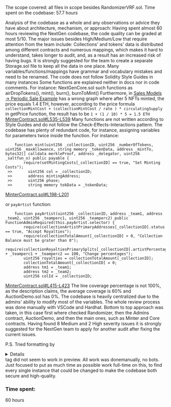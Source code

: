 The scope covered: all files in scope besides RandomizerVRF.sol.
Time spent on the codebase: 57.7 hours

Analysis of the codebase as a whole and any observations or advice they have about architecture, mechanism, or approach:
Having spent almost 60 hours reviewing the NextGen codebase, the code quality can be graded at most 5/10. 
The major issues besides High/Medium/Low that require attention from the team include:
Collections' and tokens' data is distributed among different contracts and numerous mappings, which makes it hard to understand, takes longer to audit, and, as a result has an increased risk of having bugs. It is strongly suggested for the team to create a separate Storage.sol file to keep all the data in one place.
Many variables/functions/mappings have grammar and vocabulary mistakes and need to be renamed.
The code does not follow Solidity Style Guides in many instances
Some functions are explained neither in docs nor in code comments. For instance: NextGenCore.sol such functions as airDropTokens(), mint(), burn(), burnToMint()
Furthermore, in [Sales Models → Periodic Sale Example](https://seize-io.gitbook.io/nextgen/for-creators/sales-models#sales-models-examples) has a wrong graph where after 5 NFTs minted, the price equals 1.4 ETH, however, according to the price formula `collectionMintCost + (collectionMintCost / rate ) * circulatingSupply` in getPrice function, the result has to be `1 + (1 / 10) * 5 = 1.5 ETH` [MinterContract.sol#L535-L539](https://github.com/code-423n4/2023-10-nextgen/blob/8b518196629faa37eae39736837b24926fd3c07c/smart-contracts/MinterContract.sol#L535-L539) 
Many functions are not written according to Style Guides and do not follow the Check-Effects-Interactions pattern.
The codebase has plenty of redundant code, for instance, assigning variables for parameters twice inside the function. For instance:
```solidity
    function mint(uint256 _collectionID, uint256 _numberOfTokens, uint256 _maxAllowance, string memory _tokenData, address _mintTo, bytes32[] calldata merkleProof, address _delegator, uint256 _saltfun_o) public payable {
        require(setMintingCosts[_collectionID] == true, "Set Minting Costs");
 >>       uint256 col = _collectionID;
 >>       address mintingAddress;
 >>       uint256 phase;
 >>       string memory tokData = _tokenData;
```
[MinterContract.sol#L198-L201](https://github.com/code-423n4/2023-10-nextgen/blob/8b518196629faa37eae39736837b24926fd3c07c/smart-contracts/MinterContract.sol#L198-L201)

or `payArtist` function:
```solidity
    function payArtist(uint256 _collectionID, address _team1, address _team2, uint256 _teamperc1, uint256 _teamperc2) public FunctionAdminRequired(this.payArtist.selector) {
        require(collectionArtistPrimaryAddresses[_collectionID].status == true, "Accept Royalties");
        require(collectionTotalAmount[_collectionID] > 0, "Collection Balance must be grater than 0");
        require(collectionRoyaltiesPrimarySplits[_collectionID].artistPercentage + _teamperc1 + _teamperc2 == 100, "Change percentages");
        uint256 royalties = collectionTotalAmount[_collectionID];
        collectionTotalAmount[_collectionID] = 0;
        address tm1 = _team1;
        address tm2 = _team2;
        uint256 colId = _collectionID;

```
[MinterContract.sol#L415-L423](https://github.com/code-423n4/2023-10-nextgen/blob/8b518196629faa37eae39736837b24926fd3c07c/smart-contracts/MinterContract.sol#L415-L423)
The line coverage percentage is not 100%, as the description claims, the average coverage is 60% and AuctionDemo.sol has 0%.
The codebase is heavily centralized due to the admins' ability to modify most of the variables.
The whole review process was done manually with VSCode and Hardhat. Bottom to top approach was taken, in this case first where checked Randomizer, then the Admins contract, AuctionDemo, and then the main ones, such as Minter and Core contracts.
Having found 8 Medium and 2 High severity issues it is strongly suggested for the NextGen team to apply for another audit after fixing the current issues.

P.S. Tried formatting by <details></details> tag did not seem to work in preview. All work was donemanually, no bots. Just focused to put as much time as possible work full-time on this, to find every single instance that could be changed to make the codebase both secure and high-quality.

### Time spent:
60 hours